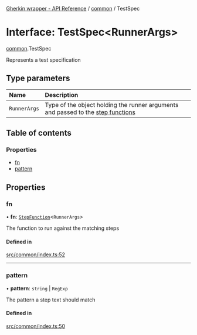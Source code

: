 [Gherkin wrapper - API Reference](../README.md) / [common](../modules/common.md) / TestSpec

# Interface: TestSpec<RunnerArgs\>

[common](../modules/common.md).TestSpec

Represents a test specification

## Type parameters

| Name | Description |
| :------ | :------ |
| `RunnerArgs` | Type of the object holding the runner arguments and passed to the [step functions](../modules/common.md#stepfunction) |

## Table of contents

### Properties

- [fn](common.TestSpec.md#fn)
- [pattern](common.TestSpec.md#pattern)

## Properties

### fn

• **fn**: [`StepFunction`](../modules/common.md#stepfunction)<`RunnerArgs`\>

The function to run against the matching steps

#### Defined in

[src/common/index.ts:52](https://github.com/Niitch/gherkin-wrapper/blob/c096300/src/common/index.ts#L52)

___

### pattern

• **pattern**: `string` \| `RegExp`

The pattern a step text should match

#### Defined in

[src/common/index.ts:50](https://github.com/Niitch/gherkin-wrapper/blob/c096300/src/common/index.ts#L50)
